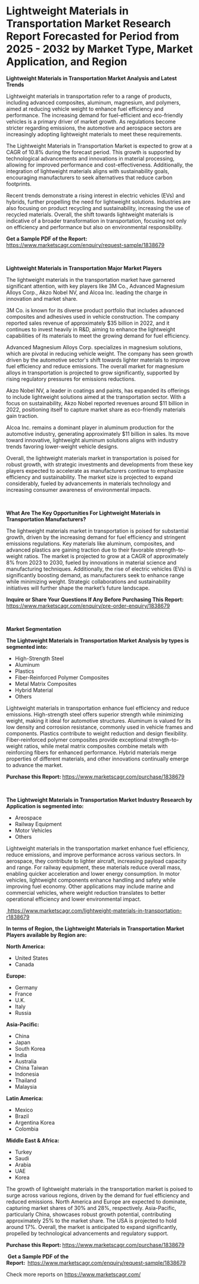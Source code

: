 <p><h1>Lightweight Materials in Transportation Market Research Report Forecasted for Period from 2025 -  2032 by Market Type, Market Application, and Region</h1></p><p><strong>Lightweight Materials in Transportation Market Analysis and Latest Trends</strong></p>
<p><p>Lightweight materials in transportation refer to a range of products, including advanced composites, aluminum, magnesium, and polymers, aimed at reducing vehicle weight to enhance fuel efficiency and performance. The increasing demand for fuel-efficient and eco-friendly vehicles is a primary driver of market growth. As regulations become stricter regarding emissions, the automotive and aerospace sectors are increasingly adopting lightweight materials to meet these requirements.</p><p>The Lightweight Materials in Transportation Market is expected to grow at a CAGR of 10.8% during the forecast period. This growth is supported by technological advancements and innovations in material processing, allowing for improved performance and cost-effectiveness. Additionally, the integration of lightweight materials aligns with sustainability goals, encouraging manufacturers to seek alternatives that reduce carbon footprints.</p><p>Recent trends demonstrate a rising interest in electric vehicles (EVs) and hybrids, further propelling the need for lightweight solutions. Industries are also focusing on product recycling and sustainability, increasing the use of recycled materials. Overall, the shift towards lightweight materials is indicative of a broader transformation in transportation, focusing not only on efficiency and performance but also on environmental responsibility.</p></p>
<p><strong>Get a Sample PDF of the Report:&nbsp;</strong> <a href="https://www.marketscagr.com/enquiry/request-sample/1838679?utm_campaign=2014&utm_medium=2&utm_source=Github&utm_content=ia&utm_term=03022025&utm_id=lightweight-materials-in-transportation">https://www.marketscagr.com/enquiry/request-sample/1838679</a></p>
<p>&nbsp;</p>
<p><strong>Lightweight Materials in Transportation Major Market Players</strong></p>
<p><p>The lightweight materials in the transportation market have garnered significant attention, with key players like 3M Co., Advanced Magnesium Alloys Corp., Akzo Nobel NV, and Alcoa Inc. leading the charge in innovation and market share. </p><p>3M Co. is known for its diverse product portfolio that includes advanced composites and adhesives used in vehicle construction. The company reported sales revenue of approximately $35 billion in 2022, and it continues to invest heavily in R&D, aiming to enhance the lightweight capabilities of its materials to meet the growing demand for fuel efficiency.</p><p>Advanced Magnesium Alloys Corp. specializes in magnesium solutions, which are pivotal in reducing vehicle weight. The company has seen growth driven by the automotive sector's shift towards lighter materials to improve fuel efficiency and reduce emissions. The overall market for magnesium alloys in transportation is projected to grow significantly, supported by rising regulatory pressures for emissions reductions.</p><p>Akzo Nobel NV, a leader in coatings and paints, has expanded its offerings to include lightweight solutions aimed at the transportation sector. With a focus on sustainability, Akzo Nobel reported revenues around $11 billion in 2022, positioning itself to capture market share as eco-friendly materials gain traction.</p><p>Alcoa Inc. remains a dominant player in aluminum production for the automotive industry, generating approximately $11 billion in sales. Its move toward innovative, lightweight aluminum solutions aligns with industry trends favoring lower-weight vehicle designs.</p><p>Overall, the lightweight materials market in transportation is poised for robust growth, with strategic investments and developments from these key players expected to accelerate as manufacturers continue to emphasize efficiency and sustainability. The market size is projected to expand considerably, fueled by advancements in materials technology and increasing consumer awareness of environmental impacts.</p></p>
<p>&nbsp;</p>
<p><strong>What Are The Key Opportunities For Lightweight Materials in Transportation Manufacturers?</strong></p>
<p><p>The lightweight materials market in transportation is poised for substantial growth, driven by the increasing demand for fuel efficiency and stringent emissions regulations. Key materials like aluminum, composites, and advanced plastics are gaining traction due to their favorable strength-to-weight ratios. The market is projected to grow at a CAGR of approximately 8% from 2023 to 2030, fueled by innovations in material science and manufacturing techniques. Additionally, the rise of electric vehicles (EVs) is significantly boosting demand, as manufacturers seek to enhance range while minimizing weight. Strategic collaborations and sustainability initiatives will further shape the market’s future landscape.</p></p>
<p><strong>Inquire or Share Your Questions If Any Before Purchasing This Report:</strong> <a href="https://www.marketscagr.com/enquiry/pre-order-enquiry/1838679?utm_campaign=2014&utm_medium=2&utm_source=Github&utm_content=ia&utm_term=03022025&utm_id=lightweight-materials-in-transportation">https://www.marketscagr.com/enquiry/pre-order-enquiry/1838679</a></p>
<p>&nbsp;</p>
<p><strong>Market Segmentation</strong></p>
<p><strong>The Lightweight Materials in Transportation Market Analysis by types is segmented into:</strong></p>
<p><ul><li>High-Strength Steel</li><li>Aluminum</li><li>Plastics</li><li>Fiber-Reinforced Polymer Composites</li><li>Metal Matrix Composites</li><li>Hybrid Material</li><li>Others</li></ul></p>
<p><p>Lightweight materials in transportation enhance fuel efficiency and reduce emissions. High-strength steel offers superior strength while minimizing weight, making it ideal for automotive structures. Aluminum is valued for its low density and corrosion resistance, commonly used in vehicle frames and components. Plastics contribute to weight reduction and design flexibility. Fiber-reinforced polymer composites provide exceptional strength-to-weight ratios, while metal matrix composites combine metals with reinforcing fibers for enhanced performance. Hybrid materials merge properties of different materials, and other innovations continually emerge to advance the market.</p></p>
<p><strong>Purchase this Report:&nbsp;</strong><a href="https://www.marketscagr.com/purchase/1838679?utm_campaign=2014&utm_medium=2&utm_source=Github&utm_content=ia&utm_term=03022025&utm_id=lightweight-materials-in-transportation">https://www.marketscagr.com/purchase/1838679</a></p>
<p>&nbsp;</p>
<p><strong>The Lightweight Materials in Transportation Market Industry Research by Application is segmented into:</strong></p>
<p><ul><li>Areospace</li><li>Railway Equipment</li><li>Motor Vehicles</li><li>Others</li></ul></p>
<p><p>Lightweight materials in the transportation market enhance fuel efficiency, reduce emissions, and improve performance across various sectors. In aerospace, they contribute to lighter aircraft, increasing payload capacity and range. For railway equipment, these materials reduce overall mass, enabling quicker acceleration and lower energy consumption. In motor vehicles, lightweight components enhance handling and safety while improving fuel economy. Other applications may include marine and commercial vehicles, where weight reduction translates to better operational efficiency and lower environmental impact.</p></p>
<p><a href="https://www.marketscagr.com/lightweight-materials-in-transportation-r1838679?utm_campaign=2014&utm_medium=2&utm_source=Github&utm_content=ia&utm_term=03022025&utm_id=lightweight-materials-in-transportation">&nbsp;https://www.marketscagr.com/lightweight-materials-in-transportation-r1838679</a></p>
<p><strong>In terms of Region, the Lightweight Materials in Transportation Market Players available by Region are:</strong></p>
<p>
    <p> <strong> North America: </strong>
        <ul>
            <li>United States</li>
            <li>Canada</li>
        </ul>
        </p> 
    <p> <strong> Europe: </strong>
        <ul>
            <li>Germany</li>
            <li>France</li>
            <li>U.K.</li>
            <li>Italy</li>
            <li>Russia</li>
        </ul>
        </p> 
    <p> <strong> Asia-Pacific: </strong>
        <ul>
            <li>China</li>
            <li>Japan</li>
            <li>South Korea</li>
            <li>India</li>
            <li>Australia</li>
            <li>China Taiwan</li>
            <li>Indonesia</li>
            <li>Thailand</li>
            <li>Malaysia</li>
        </ul>
        </p> 
    <p> <strong> Latin America: </strong>
        <ul>
            <li>Mexico</li>
            <li>Brazil</li>
            <li>Argentina Korea</li>
            <li>Colombia</li>
        </ul>
        </p> 
    <p> <strong> Middle East & Africa: </strong>
        <ul>
            <li>Turkey</li>
            <li>Saudi</li>
            <li>Arabia</li>
            <li>UAE</li>
            <li>Korea</li>
        </ul>
    </p>
    </p>
<p><p>The growth of lightweight materials in the transportation market is poised to surge across various regions, driven by the demand for fuel efficiency and reduced emissions. North America and Europe are expected to dominate, capturing market shares of 30% and 28%, respectively. Asia-Pacific, particularly China, showcases robust growth potential, contributing approximately 25% to the market share. The USA is projected to hold around 17%. Overall, the market is anticipated to expand significantly, propelled by technological advancements and regulatory support.</p></p>
<p><strong>Purchase this Report: </strong><a href="https://www.marketscagr.com/purchase/1838679?utm_campaign=2014&utm_medium=2&utm_source=Github&utm_content=ia&utm_term=03022025&utm_id=lightweight-materials-in-transportation">https://www.marketscagr.com/purchase/1838679</a></p>
<p>&nbsp;<strong>Get a Sample PDF of the Report:&nbsp;&nbsp;</strong><a href="https://www.marketscagr.com/enquiry/request-sample/1838679?utm_campaign=2014&utm_medium=2&utm_source=Github&utm_content=ia&utm_term=03022025&utm_id=lightweight-materials-in-transportation">https://www.marketscagr.com/enquiry/request-sample/1838679</a></p>
<p><strong></strong></p>
<p>Check more reports on <a href="https://www.marketscagr.com/?utm_campaign=2014&utm_medium=2&utm_source=Github&utm_content=ia&utm_term=03022025&utm_id=lightweight-materials-in-transportation">https://www.marketscagr.com/</a></p>